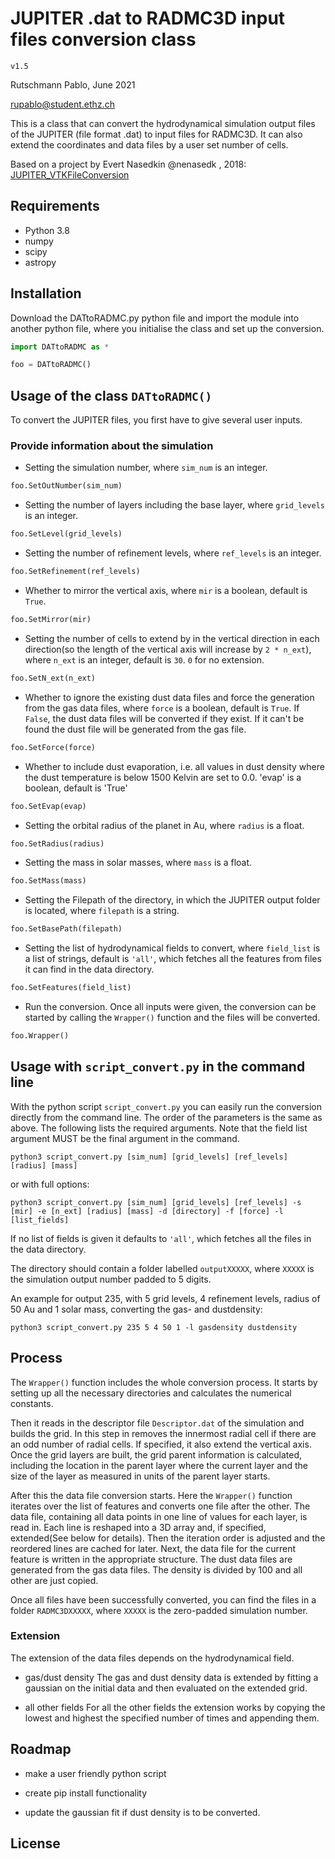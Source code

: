 # JUPITER .dat to RADMC3D input files conversion class

`v1.5`

Rutschmann Pablo, June 2021

rupablo@student.ethz.ch

This is a class that can convert the hydrodynamical simulation output files of the JUPITER (file format .dat) to input files for RADMC3D. It can also extend the coordinates and data files by a user set number of cells. 

Based on a project by Evert Nasedkin @nenasedk , 2018: [JUPITER_VTKFileConversion](https://github.com/nenasedk/JUPITER_VTKFileConversion)

## Requirements
* Python 3.8
* numpy
* scipy
* astropy


## Installation

Download the DATtoRADMC.py python file and import the module into another python file, where you initialise the class and set up the conversion.

```python
import DATtoRADMC as *

foo = DATtoRADMC()
```


## Usage of the class `DATtoRADMC()`

To convert the JUPITER files, you first have to give several user inputs.

### Provide information about the simulation

* Setting the simulation number, where `sim_num` is an integer.

```python
foo.SetOutNumber(sim_num)
```

* Setting the number of layers including the base layer, where `grid_levels` is an integer.

```python
foo.SetLevel(grid_levels)
```

* Setting the number of refinement levels, where `ref_levels` is an integer.

```python
foo.SetRefinement(ref_levels)
```

* Whether to mirror the vertical axis, where `mir` is a boolean, default is `True`.
```python
foo.SetMirror(mir)
```

* Setting the number of cells to extend by in the vertical direction in each direction(so the length of the vertical axis will increase by `2 * n_ext`), where `n_ext` is an integer, default is `30`. `0` for no extension. 

```python
foo.SetN_ext(n_ext)
```

* Whether to ignore the existing dust data files and force the generation from the gas data files, where `force` is a boolean, default is `True`. If `False`, the dust data files will be converted if they exist. If it can't be found the dust file will be generated from the gas file.

```python
foo.SetForce(force)
```

* Whether to include dust evaporation, i.e. all values in dust density where the dust temperature is below 1500 Kelvin are set to 0.0. 'evap' is a boolean, default is 'True'
```python
foo.SetEvap(evap)
```

* Setting the orbital radius of the planet in Au, where `radius` is a float.
```python
foo.SetRadius(radius)
```

* Setting the mass in solar masses, where `mass` is a float.
```python
foo.SetMass(mass)
```

* Setting the Filepath of the directory, in which the JUPITER output folder is located, where `filepath` is a string.
```python
foo.SetBasePath(filepath)
```

* Setting the list of hydrodynamical fields to convert, where `field_list` is a list of strings, default is `'all'`, which fetches all the features from files it can find in the data directory.

```python
foo.SetFeatures(field_list)
```

* Run the conversion. Once all inputs were given, the conversion can be started by calling the `Wrapper()` function and the files will be converted.

```python
foo.Wrapper()
```

## Usage with `script_convert.py` in the command line

With the python script `script_convert.py` you can easily run the conversion directly from the command line. The order of the parameters is the same as above. The following lists the required arguments. Note that the field list argument MUST be the final argument in the command.
```
python3 script_convert.py [sim_num] [grid_levels] [ref_levels] [radius] [mass]
```

or with full options:
```
python3 script_convert.py [sim_num] [grid_levels] [ref_levels] -s [mir] -e [n_ext] [radius] [mass] -d [directory] -f [force] -l [list_fields]
```

If no list of fields is given it defaults to `'all'`, which fetches all the files in the data directory.

The directory should contain a folder labelled `outputXXXXX`, where `XXXXX` is the simulation output number padded to 5 digits.

An example for output 235, with 5 grid levels, 4 refinement levels, radius of 50 Au and 1 solar mass, converting the gas- and dustdensity:
```
python3 script_convert.py 235 5 4 50 1 -l gasdensity dustdensity
```


## Process

The `Wrapper()` function includes the whole conversion process. 
It starts by setting up all the necessary directories and calculates the numerical constants.

Then it reads in the descriptor file `Descriptor.dat` of the simulation and builds the grid. In this step in removes the innermost radial cell if there are an odd number of radial cells. If specified, it also extend the vertical axis. Once the grid layers are built, the grid parent information is calculated, including the location in the parent layer where the current layer and the size of the layer as measured in units of the parent layer starts.

After this the data file conversion starts. Here the `Wrapper()` function iterates over the list of features and converts one file after the other. The data file, containing all data points in one line of values for each layer, is read in. Each line is reshaped into a 3D array and, if specified, extended(See below for details). Then the iteration order is adjusted and the reordered lines are cached for later.
Next, the data file for the current feature is written in the appropriate structure. The dust data files are generated from the gas data files. The density is divided by 100 and all other are just copied.

Once all files have been successfully converted, you can find the files in a folder `RADMC3DXXXXX`, where `XXXXX` is the zero-padded simulation number.

### Extension

The extension of the data files depends on the hydrodynamical field. 

* gas/dust density
The gas and dust density data is extended by fitting a gaussian on the initial data and then evaluated on the extended grid.

* all other fields
For all the other fields the extension works by copying the lowest and highest the specified number of times and appending them.

 

## Roadmap

* make a user friendly python script

* create pip install functionality

* update the gaussian fit if dust density is to be converted. 

## License
